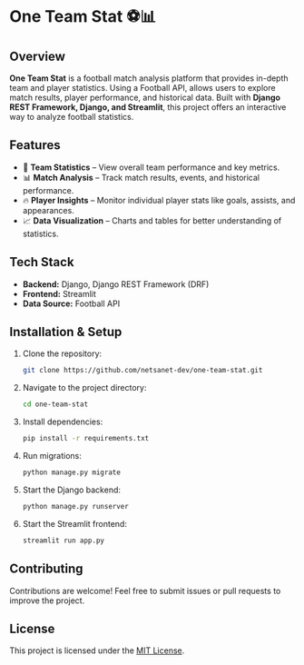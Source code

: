 # **One Team Stat** ⚽📊  

## **Overview**  
**One Team Stat** is a football match analysis platform that provides in-depth team and player statistics. Using a Football API, allows users to explore match results, player performance, and historical data. Built with **Django REST Framework, Django, and Streamlit**, this project offers an interactive way to analyze football statistics.  

## **Features**  
- 📌 **Team Statistics** – View overall team performance and key metrics.  
- 📊 **Match Analysis** – Track match results, events, and historical performance.  
- 🔥 **Player Insights** – Monitor individual player stats like goals, assists, and appearances.  
- 📈 **Data Visualization** – Charts and tables for better understanding of statistics.  

## **Tech Stack**  
- **Backend:** Django, Django REST Framework (DRF)  
- **Frontend:** Streamlit  
- **Data Source:** Football API  

## **Installation & Setup**  
1. Clone the repository:  
   ```bash  
   git clone https://github.com/netsanet-dev/one-team-stat.git  
   ```  
2. Navigate to the project directory:  
   ```bash  
   cd one-team-stat  
   ```  
3. Install dependencies:  
   ```bash  
   pip install -r requirements.txt  
   ```  
4. Run migrations:  
   ```bash  
   python manage.py migrate  
   ```  
5. Start the Django backend:  
   ```bash  
   python manage.py runserver  
   ```  
6. Start the Streamlit frontend:  
   ```bash  
   streamlit run app.py  
   ```  

## **Contributing**  
Contributions are welcome! Feel free to submit issues or pull requests to improve the project.  

## **License**  
This project is licensed under the [MIT License](LICENSE).
